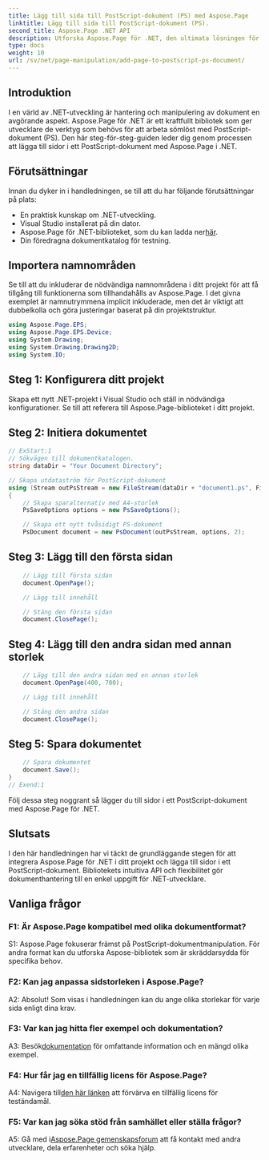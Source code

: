 ```yaml
---
title: Lägg till sida till PostScript-dokument (PS) med Aspose.Page
linktitle: Lägg till sida till PostScript-dokument (PS).
second_title: Aspose.Page .NET API
description: Utforska Aspose.Page för .NET, den ultimata lösningen för sömlös PostScript-dokumenthantering i dina .NET-projekt.
type: docs
weight: 10
url: /sv/net/page-manipulation/add-page-to-postscript-ps-document/
---
```

## Introduktion

I en värld av .NET-utveckling är hantering och manipulering av dokument en avgörande aspekt. Aspose.Page för .NET är ett kraftfullt bibliotek som ger utvecklare de verktyg som behövs för att arbeta sömlöst med PostScript-dokument (PS). Den här steg-för-steg-guiden leder dig genom processen att lägga till sidor i ett PostScript-dokument med Aspose.Page i .NET.

## Förutsättningar

Innan du dyker in i handledningen, se till att du har följande förutsättningar på plats:

- En praktisk kunskap om .NET-utveckling.
- Visual Studio installerat på din dator.
-  Aspose.Page för .NET-biblioteket, som du kan ladda ner[här](https://releases.aspose.com/page/net/).
- Din föredragna dokumentkatalog för testning.

## Importera namnområden

Se till att du inkluderar de nödvändiga namnområdena i ditt projekt för att få tillgång till funktionerna som tillhandahålls av Aspose.Page. I det givna exemplet är namnutrymmena implicit inkluderade, men det är viktigt att dubbelkolla och göra justeringar baserat på din projektstruktur.

```csharp
using Aspose.Page.EPS;
using Aspose.Page.EPS.Device;
using System.Drawing;
using System.Drawing.Drawing2D;
using System.IO;
```

## Steg 1: Konfigurera ditt projekt

Skapa ett nytt .NET-projekt i Visual Studio och ställ in nödvändiga konfigurationer. Se till att referera till Aspose.Page-biblioteket i ditt projekt.

## Steg 2: Initiera dokumentet

```csharp
// ExStart:1
// Sökvägen till dokumentkatalogen.
string dataDir = "Your Document Directory";

// Skapa utdataström för PostScript-dokument
using (Stream outPsStream = new FileStream(dataDir + "document1.ps", FileMode.Create))
{
    // Skapa sparalternativ med A4-storlek
    PsSaveOptions options = new PsSaveOptions();

    // Skapa ett nytt tvåsidigt PS-dokument
    PsDocument document = new PsDocument(outPsStream, options, 2);
```

## Steg 3: Lägg till den första sidan

```csharp
    // Lägg till första sidan
    document.OpenPage();

    // Lägg till innehåll

    // Stäng den första sidan
    document.ClosePage();
```

## Steg 4: Lägg till den andra sidan med annan storlek

```csharp
    // Lägg till den andra sidan med en annan storlek
    document.OpenPage(400, 700);

    // Lägg till innehåll

    // Stäng den andra sidan
    document.ClosePage();
```

## Steg 5: Spara dokumentet

```csharp
    // Spara dokumentet
    document.Save();
}
// Exend:1
```

Följ dessa steg noggrant så lägger du till sidor i ett PostScript-dokument med Aspose.Page för .NET.

## Slutsats

I den här handledningen har vi täckt de grundläggande stegen för att integrera Aspose.Page för .NET i ditt projekt och lägga till sidor i ett PostScript-dokument. Bibliotekets intuitiva API och flexibilitet gör dokumenthantering till en enkel uppgift för .NET-utvecklare.

## Vanliga frågor

### F1: Är Aspose.Page kompatibel med olika dokumentformat?

S1: Aspose.Page fokuserar främst på PostScript-dokumentmanipulation. För andra format kan du utforska Aspose-bibliotek som är skräddarsydda för specifika behov.

### F2: Kan jag anpassa sidstorleken i Aspose.Page?

A2: Absolut! Som visas i handledningen kan du ange olika storlekar för varje sida enligt dina krav.

### F3: Var kan jag hitta fler exempel och dokumentation?

 A3: Besök[dokumentation](https://reference.aspose.com/page/net/) för omfattande information och en mängd olika exempel.

### F4: Hur får jag en tillfällig licens för Aspose.Page?

 A4: Navigera till[den här länken](https://purchase.aspose.com/temporary-license/) att förvärva en tillfällig licens för teständamål.

### F5: Var kan jag söka stöd från samhället eller ställa frågor?

 A5: Gå med i[Aspose.Page gemenskapsforum](https://forum.aspose.com/c/page/39) att få kontakt med andra utvecklare, dela erfarenheter och söka hjälp.